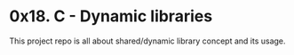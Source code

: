# 0x18. C - Dynamic libraries

This project repo is all about shared/dynamic library concept and its usage.
